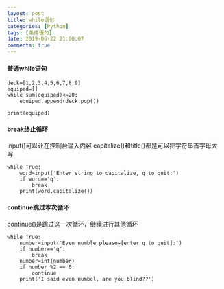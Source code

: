 ```yaml
---
layout: post
title: while语句
categories: [Python]
tags: [条件语句]
date: 2019-06-22 21:00:07
comments: true
---
```



#### 普通while语句

```
deck=[1,2,3,4,5,6,7,8,9]
equiped=[]
while sum(equiped)<=20:
    equiped.append(deck.pop())

print(equiped)
```

#### break终止循环
input()可以让在控制台输入内容
capitalize()和title()都是可以把字符串首字母大写

```
while True:
    word=input('Enter string to capitalize, q to quit:')
    if word=='q':
        break
    print(word.capitalize())
```

#### continue跳过本次循环
continue()是跳过这一次循环，继续进行其他循环

```
while True:
    number=input('Even numble please~[enter q to quit]:')
    if number=='q':
        break
    number=int(number)
    if number %2 == 0:
        continue
    print('I said even numbel, are you blind??')
```


